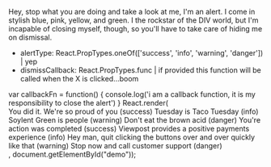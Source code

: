 Hey, stop what you are doing and take a look at me, I'm an alert.  I come in stylish blue, pink, yellow, and green.  I the rockstar of the DIV world, but I'm incapable of closing myself, though, so you'll have to take care of hiding me on dismissal.
- alertType: React.PropTypes.oneOf(['success', 'info', 'warning', 'danger']) | yep
- dismissCallback: React.PropTypes.func | if provided this function will be called when the X is clicked...boom
<example name="Normal Case">
      <file name="demo.jsx">
          var callbackFn = function() {
              console.log('i am a callback function, it is my responsibility to close the alert')    
          }
         React.render(<div>
              <Alert alertType="success">You did it.  We're so proud of you (success)</Alert>
              <Alert alertType="info">Tuesday is Taco Tuesday (info)</Alert>
              <Alert alertType="warning">Soylent Green is people (warning)</Alert>
              <Alert alertType="danger">Don't eat the brown acid (danger)</Alert>
              <Alert alertType="success" dismissCallback={callbackFn}>You're action was completed (success)</Alert>
              <Alert alertType="info" dismissCallback={callbackFn}>Viewpost provides a positive payments experience (info)</Alert>
             <Alert alertType="warning" dismissCallback={callbackFn}>Hey man, quit clicking the buttons over and over quickly like that (warning)</Alert>
             <Alert alertType="danger" dismissCallback={callbackFn}>Stop now and call customer support (danger)</Alert>
        </div>, document.getElementById("demo"));
    </file>
</example>
